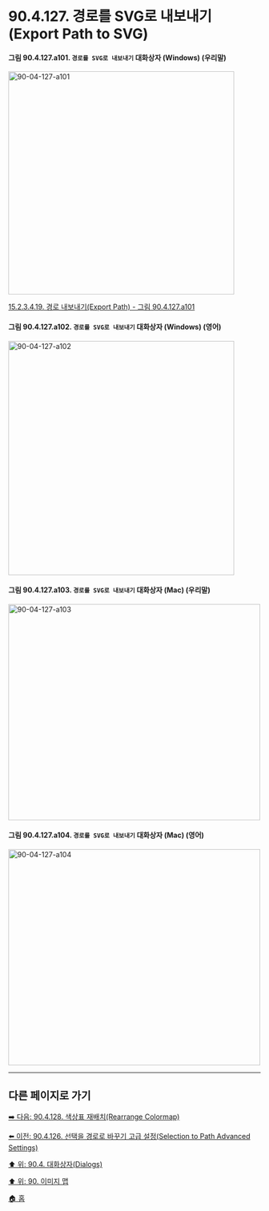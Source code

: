 # 90.4.127. 경로를 SVG로 내보내기(Export Path to SVG)

<a id="90-04-127-a101"></a>

#### 그림 90.4.127.a101. `경로를 SVG로 내보내기` 대화상자 (Windows) (우리말)
<img width="451" height="446" alt="90-04-127-a101" src="https://github.com/wonder13662/gimp/assets/15767104/f90cdc4d-4e3a-46fe-a5e6-26bc5715f672" />

[15.2.3.4.19. 경로 내보내기(Export Path) - 그림 90.4.127.a101](./15-02-03-04-19-export_path.md#90-04-127-a101)

<a id="90-04-127-a102"></a>

#### 그림 90.4.127.a102. `경로를 SVG로 내보내기` 대화상자 (Windows) (영어)
<img width="451" height="468" alt="90-04-127-a102" src="https://github.com/wonder13662/gimp/assets/15767104/f2bd3bac-b8e0-42ab-95d0-5c287c94bde1" />

<a id="90-04-127-a103"></a>

#### 그림 90.4.127.a103. `경로를 SVG로 내보내기` 대화상자 (Mac) (우리말)
<img width="503" height="432" alt="90-04-127-a103" src="https://github.com/wonder13662/gimp/assets/15767104/d9b7dbcb-4215-476e-b972-e897da90e219" />

<a id="90-04-127-a104"></a>

#### 그림 90.4.127.a104. `경로를 SVG로 내보내기` 대화상자 (Mac) (영어)
<img width="503" height="432" alt="90-04-127-a104" src="https://github.com/wonder13662/gimp/assets/15767104/b7023169-1d64-4eb6-a366-22c434910371" />

***

## 다른 페이지로 가기

[➡️ 다음: 90.4.128. 색상표 재배치(Rearrange Colormap)](./90-04-0128-rearrange_color_map.md)

[⬅️ 이전: 90.4.126. 선택을 경로로 바꾸기 고급 설정(Selection to Path Advanced Settings)](./90-04-0126-selection_to_path_advanced_settings.md)

[⬆️ 위: 90.4. 대화상자(Dialogs)](./90-04-0000-dialogs.md)

[⬆️ 위: 90. 이미지 맵](./90-00-image-map.md)

[🏠 홈](./00-home.md)